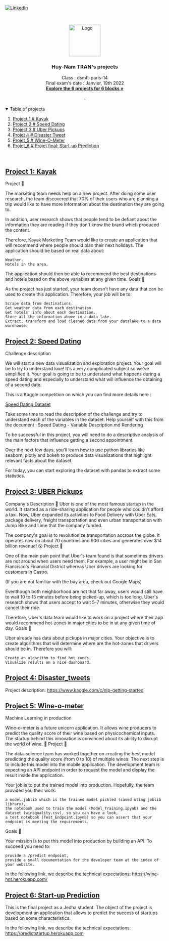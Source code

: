 [![LinkedIn][linkedin-shield]][linkedin-url]

<!-- PROJECT LOGO -->
<br />
<p align="center">
   <a href="https://github.com/huynam1012/Projets-Jedha">
    <img src="https://yt3.ggpht.com/a/AATXAJx-EbvNy-M6OTC3IRISPg-tJMRKzAXl_B8EmZTf=s900-c-k-c0xffffffff-no-rj-mo" alt="Logo" width="100" height="100">
  </a>
  <h3 align="center">Huy-Nam TRAN's projects</h3>

  <p align="center">
    Class : dsmft-paris-14<br />
    Final exam's date : Janvier, 19th 2022
    <br />
    <a href="hhttps://github.com/huynam1012/Projets-Jedha"><strong>Explore the 6 projects for 6 blocks »</strong></a>
    <br />
    <br />
    ·
  </p>
</p>

<!-- TABLE OF CONTENTS -->
<details open="open">
  <summary>Table of projects</summary>
  <ol>
    <li><a href="Blocks 1: Kayak">Project 1 # Kayak</a></li>
    <li><a href="Blocks 2: Speed Dating">Project 2 # Speed Dating</a></li>
    <li><a href="Blocks 3: Machine Learning">Project 3 # Uber Pickups</a></li>
    <li><a href="#Blocks 4: Disaster Tweets">Projet 4 # Disaster Tweet</a></li>
    <li><a href="#Blocks 5: Deployment">Projet_5 # Wine-O-Meter</a></li>
    <li><a href="#Blocks 6: Start-up">Projet_6 # Projet final: Start-up Prediction</a></li>
  </ol>
</details>
<br />

<!-- PROJECT 1  -->
## <a href="https://github.com/huynam1012/Projets-Jedha/blob/main/Bloc%201_Kayak/Plan_your_trip_with_Kayak_Huy-Nam%20TRAN_FR.ipynb" target="_blank">Project 1: Kayak</a>

Project 🚧

The marketing team needs help on a new project. After doing some user research, the team discovered that 70% of their users who are planning a trip would like to have more information about the destination they are going to.

In addition, user research shows that people tend to be defiant about the information they are reading if they don't know the brand which produced the content.

Therefore, Kayak Marketing Team would like to create an application that will recommend where people should plan their next holidays. The application should be based on real data about:

    Weather.
    Hotels in the area.

The application should then be able to recommend the best destinations and hotels based on the above variables at any given time.
Goals 🎯

As the project has just started, your team doesn't have any data that can be used to create this application. Therefore, your job will be to:

    Scrape data from destinations.
    Get weather data from each destination.
    Get hotels' info about each destination.
    Store all the information above in a data lake.
    Extract, transform and load cleaned data from your datalake to a data warehouse.


<!-- PROJECT 2  -->
## <a href="https://github.com/huynam1012/Projets-Jedha/blob/main/Bloc%202_Speed%20dating/01-Project_speed_dating_Huy-Nam%20TRAN_FR.ipynb" target="_blank">Project 2: Speed Dating</a>

Challenge description

We will start a new data visualization and exploration project. Your goal will be to try to understand love! It's a very complicated subject so we've simplified it. Your goal is going to be to understand what happens during a speed dating and especially to understand what will influence the obtaining of a second date.

This is a Kaggle competition on which you can find more details here :

<a href="https://www.kaggle.com/annavictoria/speed-dating-experiment#Speed%20Dating%20Data%20Key.doc" target="_blank">Speed Dating Dataset</a>

Take some time to read the description of the challenge and try to understand each of the variables in the dataset. Help yourself with this from the document : Speed Dating - Variable Description.md
Rendering

To be successful in this project, you will need to do a descriptive analysis of the main factors that influence getting a second appointment.

Over the next few days, you'll learn how to use python libraries like seaborn, plotly and bokeh to produce data visualizations that highlight relevant facts about the dataset.

For today, you can start exploring the dataset with pandas to extract some statistics.



<!-- PROJECT 3  -->
## <a href="https://github.com/huynam1012/Projets-Jedha/blob/main/Bloc%203_Machine%20learning/Uber/01-Uber_Pickups_Huy-Nam_TRAN_FR.ipynb" target="_blank">Project 3: UBER Pickups</a>

Company's Description 📇
Uber is one of the most famous startup in the world. It started as a ride-sharing application for people who couldn't afford a taxi. Now, Uber expanded its activities to Food Delivery with Uber Eats, package delivery, freight transportation and even urban transportation with Jump Bike and Lime that the company funded.

The company's goal is to revolutionize transportation accross the globe. It operates now on about 70 countries and 900 cities and generates over $14 billion revenue! 😮
Project 🚧

One of the main pain point that Uber's team found is that sometimes drivers are not around when users need them. For example, a user might be in San Francisco's Financial District whereas Uber drivers are looking for customers in Castro.

(If you are not familiar with the bay area, check out Google Maps)

Eventhough both neighborhood are not that far away, users would still have to wait 10 to 15 minutes before being picked-up, which is too long. Uber's research shows that users accept to wait 5-7 minutes, otherwise they would cancel their ride.

Therefore, Uber's data team would like to work on a project where their app would recommend hot-zones in major cities to be in at any given time of day.
Goals 🎯

Uber already has data about pickups in major cities. Your objective is to create algorithms that will determine where are the hot-zones that drivers should be in. Therefore you will:

    Create an algorithm to find hot zones.
    Visualize results on a nice dashboard.


<!-- PROJECT 4  -->
## <a href="https://github.com/huynam1012/Projets-Jedha/blob/main/Bloc%203_Machine%20learning/Uber/01-Uber_Pickups_Huy-Nam_TRAN_FR.ipynb" target="_blank">Project 4: Disaster_tweets</a>

Project description: https://www.kaggle.com/c/nlp-getting-started

    
<!-- PROJECT 5  -->
## <a href="https://github.com/huynam1012/Projets-Jedha/blob/main/Bloc%205_Deployment/Test_Endpoint_Huy-Nam_TRAN.ipynb" target="_blank">Project 5: Wine-o-meter</a>

Machine Learning in production

Wine-o-meter is a future unicorn application. It allows wine producers to predict the quality score of their wine based on physicochemical inputs. The startup behind this innovation is convinced about its ability to disrupt the world of wine. 🍷
Project 🚧

The data-science team has worked together on creating the best model predicting the quality score (from 0 to 10) of multiple wines. The next step is to include this model into the mobile application. The development team is expecting an API endpoint in order to request the model and display the result inside the application.

Your job is to put the trained model into production. Hopefully, the team provided you their work:

    a model.joblib which is the trained model pickled (saved using joblib library),
    the notebook used to train the model (Model_Training.ipynb) and the dataset (winequality.csv), so you can have a look,
    a test notebook (Test_Endpoint.ipynb) so you can assert that your endpoint is meeting the requirements.

Goals 🎯

Your mission is to put this model into production by building an API. To succeed you need to:

    provide a /predict endpoint,
    provide a small documentation for the developer team at the index of your website.

In the following link, we describe the technical expectations: https://wine-hnt.herokuapp.com/

<!-- PROJECT 6  -->
## <a href="https://raw.githubusercontent.com/huynam1012/Projets-Jedha/main/Bloc%206_Projet%20Start-up/Presentation_Huy%20Nam%20Tran%2C%20Said%20%2C%20Amir%20%2C%20Matthieu%20Verrecchia.pdf" target="_blank">Project 6: Start-up Prediction</a>

This is the final project as a Jedha student. The object of the project is development an application that allows to predict the success of startups based on some characteristics.

In the following link, we describe the technical expectations: https://predictstartup.herokuapp.com


<!-- MARKDOWN LINKS & IMAGES -->
<!-- https://www.markdownguide.org/basic-syntax/#reference-style-links -->
[linkedin-shield]: https://img.shields.io/badge/-LinkedIn-black.svg?style=for-the-badge&logo=linkedin&colorB=555
[linkedin-url]: https://www.linkedin.com/in/huy-nam-tran/
